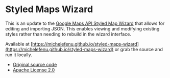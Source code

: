 Styled Maps Wizard
==================

This is an update to the [Google Maps API Styled Map Wizard](http://gmaps-samples-v3.googlecode.com/svn/trunk/styledmaps/wizard/index.html) that allows for editing and importing JSON. This enables viewing and modifying existing styles rather than needing to rebuild in the wizard interface.

Available at [https://michelefenu.github.io/styled-maps-wizard](https://michelefenu.github.io/styled-maps-wizard) or grab the source and run it locally.

* [Original source code](https://code.google.com/p/gmaps-samples-v3/)
* [Apache License 2.0](http://www.apache.org/licenses/LICENSE-2.0)
